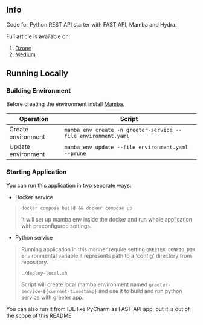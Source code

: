 ## Info

Code for Python REST API starter with FAST API, Mamba and Hydra.

Full article is available on:
1. [Dzone](https://dzone.com/articles/snake-based-rest-api)
2. [Medium](https://medium.com/@PaskSoftware/python-rest-api-starter-2ff39e7ebbb8)

## Running Locally 

### Building Environment

Before creating the environment install [Mamba](https://mamba.readthedocs.io/en/latest/).

| Operation          | Script                                                        |
|--------------------|---------------------------------------------------------------|
| Create environment | `mamba env create -n greeter-service --file environment.yaml` |
| Update environment | `mamba env update --file environment.yaml --prune`            |

### Starting Application

You can run this application in two separate ways:

* Docker service

> `docker compose build && docker compose up`
>
> It will set up mamba env inside the docker and run whole application with preconfigured settings.

* Python service

> Running application in this manner require setting `GREETER_CONFIG_DIR` environmental variable
> it represents path to a 'config' directory from repository.
>
>`./deploy-local.sh`
>
> Script will create local mamba environment named `greeter-service-${current-timestamp}`
> and use it to build and run python service with greeter app.


You can also run it from IDE like PyCharm as FAST API app, but it is out of the scope of this README



